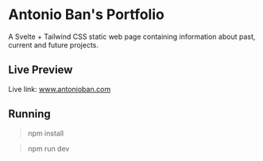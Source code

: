 # Antonio Ban's Portfolio
A Svelte + Tailwind CSS static web page containing information about past, current and future projects.

## Live Preview

Live link: www.antonioban.com

## Running
> npm install

> npm run dev
